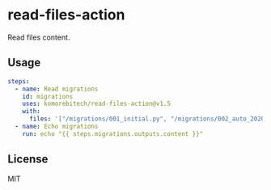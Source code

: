 # read-files-action

Read files content.

## Usage

```yaml
steps:
  - name: Read migrations
    id: migrations
    uses: komorebitech/read-files-action@v1.5
    with:
      files: '["/migrations/001_initial.py", "/migrations/002_auto_2020_08_11_545462.py"]'
  - name: Echo migrations
    run: echo "{{ steps.migrations.outputs.content }}"
```

## License

MIT
